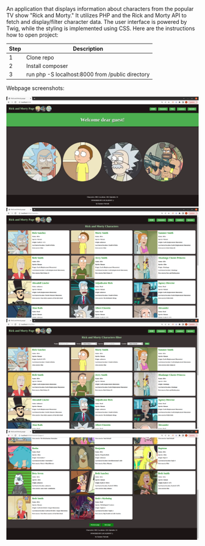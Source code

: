 An application that displays information about characters from the popular TV show "Rick and Morty." It utilizes PHP and the Rick and Morty API to fetch and display/filter character data. The user interface is powered by Twig, while the styling is implemented using CSS. Here are the instructions how to open project:

| Step | Description                                      |
|------|--------------------------------------------------|
| 1    | Clone repo                                       |
| 2    | Install composer                                 |
| 3    | run php -S localhost:8000 from /public directory |


Webpage screenshots:

<img src="public/images/home.png">

<img src="public/images/characters.png">

<img src="public/images/filter.png">

<img src="public/images/pagination.png">